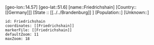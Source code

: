 ﻿---
location: [51.6,14.57]
mapzoom: [7,12] 
mapmarker: city 
type: City
tags:
- geo/City


SpocWebEntityId: 30289
isDeleted: false
confidential: public

---
[geo-lon::14.57]
[geo-lat::51.6]
[name::Friedrichshain]
[Country::[[Germany]]]
[State :: [[../../Brandenburg]] ]
[Population::]
[Unknown::]


```leaflet
id: Friedrichshain
coordinates: [[Friedrichshain]]
markerFile: [[Friedrichshain]]
defaultZoom: 11 
maxZoom: 18
```
